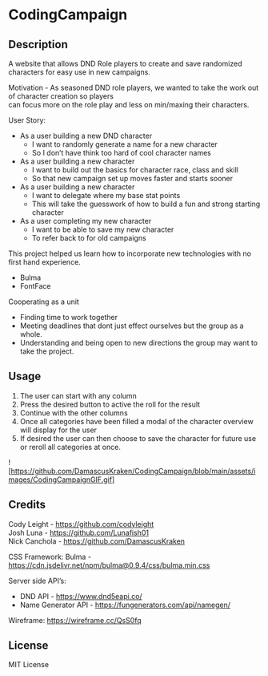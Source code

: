 # CodingCampaign

## Description

A website that allows DND Role players to create and save randomized characters for easy use in new campaigns.  

Motivation - As seasoned DND role players, we wanted to take the work out of character creation so players    
can focus more on the role play and less on min/maxing their characters.



User Story:   

- As a user building a new DND character  
    - I want to randomly generate a name for a new character
    - So I don’t have think too hard of cool character names    
- As a user building a new character  
    - I want to build out the basics for character race, class and skill  
    - So that new campaign set up moves faster and starts sooner  
- As a user building a new character  
    - I want to delegate where my base stat points   
    - This will take the guesswork of how to build a fun and strong starting character  
- As a user completing my new character  
    - I want to be able to save my new character  
    - To refer back to for old campaigns  

This project helped us learn how to incorporate new technologies with no first hand experience.  
- Bulma
- FontFace  

Cooperating as a unit
- Finding time to work together
- Meeting deadlines that dont just effect ourselves but the group as a whole.
- Understanding and being open to new directions the group may want to take the project.

## Usage

1. The user can start with any column
2. Press the desired button to active the roll for the result
3. Continue with the other columns
4. Once all categories have been filled a modal of the character overview will display for the user
5. If desired the user can then choose to save the character for future use or reroll all categories at once.

![https://github.com/DamascusKraken/CodingCampaign/blob/main/assets/images/CodingCampaignGIF.gif]

## Credits

Cody Leight - https://github.com/codyleight  
Josh Luna   - https://github.com/Lunafish01  
Nick Canchola - https://github.com/DamascusKraken

CSS Framework: Bulma - https://cdn.jsdelivr.net/npm/bulma@0.9.4/css/bulma.min.css

Server side API’s: 
- DND API - https://www.dnd5eapi.co/
- Name Generator API - https://fungenerators.com/api/namegen/

Wireframe: https://wireframe.cc/QsS0fq 

## License  

MIT License


[https://github.com/DamascusKraken/CodingCampaign/blob/main/assets/images/CodingCampaignGIF.gif]: https://github.com/DamascusKraken/CodingCampaign/blob/main/assets/images/CodingCampaignGIF.gif